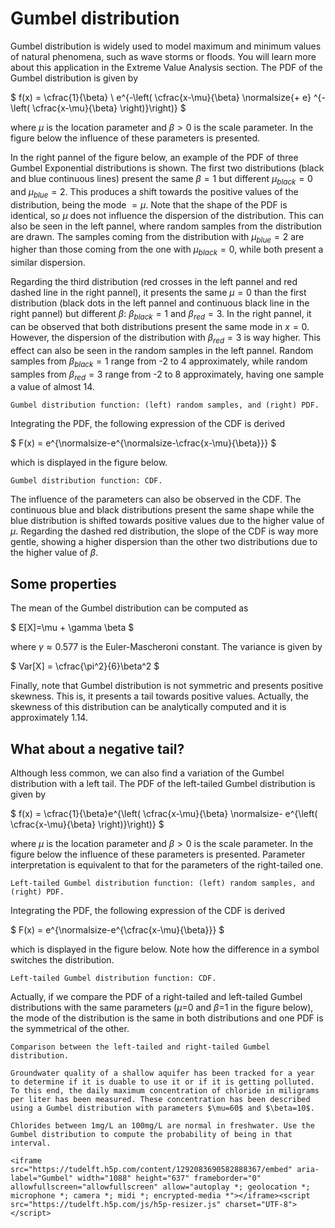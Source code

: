 
# Gumbel distribution

Gumbel distribution is widely used to model maximum and minimum values of natural phenomena, such as wave storms or floods. You will learn more about this application in the Extreme Value Analysis section. The PDF of the Gumbel distribution is given by 

$
f(x) = \cfrac{1}{\beta} \ e^{-\left( \cfrac{x-\mu}{\beta} \normalsize{+ e} ^{-\left( \cfrac{x-\mu}{\beta} \right)}\right)}
$

where $\mu$ is the location parameter and $\beta>0$ is the scale parameter. In the figure below the influence of these parameters is presented.

In the right pannel of the figure below, an example of the PDF of three Gumbel Exponential distributions is shown. The first two distributions (black and blue continuous lines) present the same $\beta=1$ but different $\mu_{black}=0$ and $\mu_{blue}=2$. This produces a shift towards the positive values of the distribution, being the mode $=\mu$. Note that the shape of the PDF is identical, so $\mu$ does not influence the dispersion of the distribution. This can also be seen in the left pannel, where random samples from the distribution are drawn. The samples coming from the distribution with $\mu_{blue}=2$ are higher than those coming from the one with $\mu_{black}=0$, while both present a similar dispersion.

Regarding the third distribution (red crosses in the left pannel and red dashed line in the right pannel), it presents the same $\mu=0$ than the first distribution (black dots in the left pannel and continuous black line in the right pannel) but different $\beta$: $\beta_{black}=1$ and $\beta_{red}=3$. In the right pannel, it can be observed that both distributions present the same mode in $x=0$. However, the dispersion of the distribution with $\beta_{red}=3$ is way higher. This effect can also be seen in the random samples in the left pannel. Random samples from $\beta_{black}=1$ range from -2 to 4 approximately, while random samples from $\beta_{red}=3$ range from -2 to 8 approximately, having one sample a value of almost 14. 

```{figure} /probability/figures/gumbel.png
Gumbel distribution function: (left) random samples, and (right) PDF.
```

Integrating the PDF, the following expression of the CDF is derived

$
F(x) = e^{\normalsize-e^{\normalsize-\cfrac{x-\mu}{\beta}}}
$

which is displayed in the figure below.

```{figure} /probability/figures/gumbel_cdf.png
Gumbel distribution function: CDF.
```

The influence of the parameters can also be observed in the CDF. The continuous blue and black distributions present the same shape while the blue distribution is shifted towards positive values due to the higher value of $\mu$. Regarding the dashed red distribution, the slope of the CDF is way more gentle, showing a higher dispersion than the other two distributions due to the higher value of $\beta$.

## Some properties

The mean of the Gumbel distribution can be computed as

$
E[X]=\mu + \gamma \beta
$

where $\gamma \approx 0.577$ is the Euler-Mascheroni constant. The variance is given by

$
Var[X] = \cfrac{\pi^2}{6}\beta^2
$

Finally, note that Gumbel distribution is not symmetric and presents positive skewness. This is, it presents a tail towards positive values. Actually, the skewness of this distribution can be analytically computed and it is approximately 1.14.

## What about a negative tail?

Although less common, we can also find a variation of the Gumbel distribution with a left tail. The PDF of the left-tailed Gumbel distribution is given by 

$
f(x) = \cfrac{1}{\beta}e^{\left( \cfrac{x-\mu}{\beta} \normalsize- e^{\left( \cfrac{x-\mu}{\beta} \right)}\right)}
$

where $\mu$ is the location parameter and $\beta>0$ is the scale parameter. In the figure below the influence of these parameters is presented. Parameter interpretation is equivalent to that for the parameters of the right-tailed one.

```{figure} /probability/figures/left_gumbel.png
Left-tailed Gumbel distribution function: (left) random samples, and (right) PDF.
```

Integrating the PDF, the following expression of the CDF is derived

$
F(x) = e^{\normalsize-e^{\cfrac{x-\mu}{\beta}}}
$

which is displayed in the figure below. Note how the difference in a symbol switches the distribution.

```{figure} /probability/figures/left_gumbel_cdf.png
Left-tailed Gumbel distribution function: CDF.
```

Actually, if we compare the PDF of a right-tailed and left-tailed Gumbel distributions with the same parameters ($\mu$=0 and  $\beta$=1 in the figure below), the mode of the distribution is the same in both distributions and one PDF is the symmetrical of the other.

```{figure} /probability/figures/left_right_gumbel_pdf.png
Comparison between the left-tailed and right-tailed Gumbel distribution.
```

```{card} Exercises
Groundwater quality of a shallow aquifer has been tracked for a year to determine if it is duable to use it or if it is getting polluted. To this end, the daily maximum concentration of chloride in miligrams per liter has been measured. These concentration has been described using a Gumbel distribution with parameters $\mu=60$ and $\beta=10$.

Chlorides between 1mg/L an 100mg/L are normal in freshwater. Use the Gumbel distribution to compute the probability of being in that interval.

<iframe src="https://tudelft.h5p.com/content/1292083690582888367/embed" aria-label="Gumbel" width="1088" height="637" frameborder="0" allowfullscreen="allowfullscreen" allow="autoplay *; geolocation *; microphone *; camera *; midi *; encrypted-media *"></iframe><script src="https://tudelft.h5p.com/js/h5p-resizer.js" charset="UTF-8"></script>
```